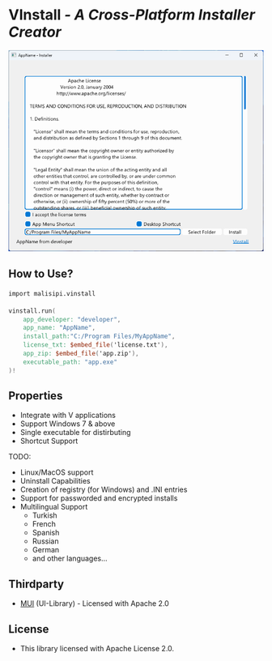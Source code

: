 # VInstall *- A Cross-Platform Installer Creator*

![VInstall](./vinstall.png)

## How to Use?

```v
import malisipi.vinstall

vinstall.run(
    app_developer: "developer",
    app_name: "AppName",
    install_path:"C:/Program Files/MyAppName",
    license_txt: $embed_file('license.txt'),
    app_zip: $embed_file('app.zip'),
    executable_path: "app.exe"
)!
```

## Properties

* Integrate with V applications
* Support Windows 7 & above
* Single executable for distirbuting
* Shortcut Support

TODO:

* Linux/MacOS support
* Uninstall Capabilities
* Creation of registry (for Windows) and .INI entries
* Support for passworded and encrypted installs
* Multilingual Support
    * Turkish
    * French
    * Spanish
    * Russian
    * German
    * and other languages...

## Thirdparty

* [MUI](https://github.com/malisipi/mui) (UI-Library) - Licensed with Apache 2.0

## License

* This library licensed with Apache License 2.0.
